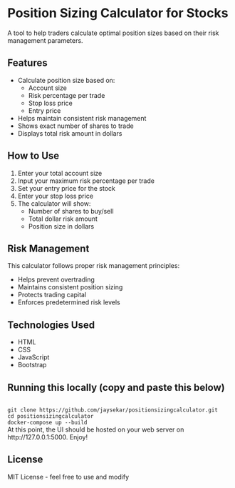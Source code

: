 # Position Sizing Calculator for Stocks

A tool to help traders calculate optimal position sizes based on their risk management parameters.

## Features

- Calculate position size based on:
  - Account size
  - Risk percentage per trade
  - Stop loss price
  - Entry price
- Helps maintain consistent risk management
- Shows exact number of shares to trade
- Displays total risk amount in dollars

## How to Use

1. Enter your total account size
2. Input your maximum risk percentage per trade
3. Set your entry price for the stock
4. Enter your stop loss price
5. The calculator will show:
   - Number of shares to buy/sell
   - Total dollar risk amount
   - Position size in dollars

## Risk Management

This calculator follows proper risk management principles:
- Helps prevent overtrading
- Maintains consistent position sizing
- Protects trading capital
- Enforces predetermined risk levels

## Technologies Used

- HTML
- CSS
- JavaScript
- Bootstrap

## Running this locally (copy and paste this below)
<code>
git clone https://github.com/jaysekar/positionsizingcalculator.git
cd positionsizingcalculator
docker-compose up --build
</code>
At this point, the UI should be hosted on your web server on http://127.0.0.1:5000. Enjoy! 

## License
MIT License - feel free to use and modify


